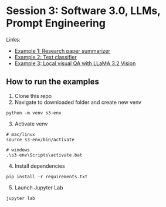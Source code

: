# Session 3: Software 3.0, LLMs, Prompt Engineering

Links:
- [Example 1: Research paper summarizer](https://github.com/ShawhinT/AI-Builders-Bootcamp-2/blob/main/session-3/example_1-paper_summarizer.ipynb)
- [Example 2: Text classifier](https://github.com/ShawhinT/AI-Builders-Bootcamp-2/blob/main/session-3/example_2-text-classifier.ipynb)
- [Example 3: Local visual QA with LLaMA 3.2 Vision](https://github.com/ShawhinT/AI-Builders-Bootcamp-2/blob/main/session-3/example_3-local_visual_QA.ipynb)

## How to run the examples

1. Clone this repo
2. Navigate to downloaded folder and create new venv
```
python -m venv s3-env
```
3. Activate venv
```
# mac/linux
source s3-env/bin/activate

# windows
.\s3-env\Scripts\activate.bat
```
4. Install dependencies
```
pip install -r requirements.txt
```
5. Launch Jupyter Lab
```
jupyter lab
```
